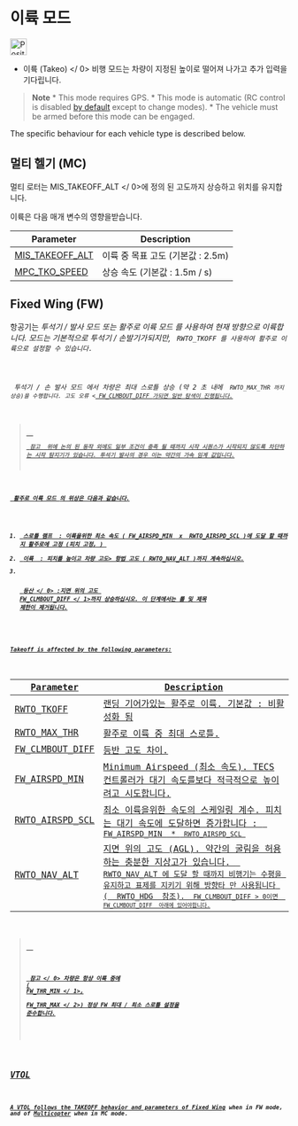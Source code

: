 # 이륙 모드

[<img src="../../assets/site/position_fixed.svg" title="Position fix required (e.g. GPS)" width="30px" />](../getting_started/flight_modes.md#key_position_fixed)

* 이륙 (Takeo) </ 0> 비행 모드는 차량이 지정된 높이로 떨어져 나가고 추가 입력을 기다립니다.</p> 

> **Note** * This mode requires GPS. * This mode is automatic (RC control is disabled [by default](../advanced_config/parameter_reference.md#COM_RC_OVERRIDE) except to change modes). * The vehicle must be armed before this mode can be engaged.

The specific behaviour for each vehicle type is described below.

## 멀티 헬기 (MC)

멀티 로터는  MIS_TAKEOFF_ALT </ 0>에 정의 된 고도까지 상승하고 위치를 유지합니다.</p>

<p>이륙은 다음 매개 변수의 영향을받습니다.</p>

<table>
<thead>
<tr>
  <th>Parameter</th>
  <th>Description</th>
</tr>
</thead>
<tbody>
<tr>
  <td><a href="../advanced_config/parameter_reference.md#MIS_TAKEOFF_ALT">MIS_TAKEOFF_ALT
</a></td>
  <td>이륙 중 목표 고도 (기본값 : 2.5m)</td>
</tr>
<tr>
  <td><a href="../advanced_config/parameter_reference.md#MPC_TKO_SPEED">MPC_TKO_SPEED
</a></td>
  <td>상승 속도 (기본값 : 1.5m / s)</td>
</tr>
</tbody>
</table>

<h2 id="fixed_wing">Fixed Wing (FW)</h2>

<p>항공기는 <em> 투석기 / 발사 모드 </ 0> 또는 <em> 활주로 이륙 모드 </ 0>를 사용하여 현재 방향으로 이륙합니다. 모드는 기본적으로 투석기 / 손발기가되지만, <code> RWTO_TKOFF </ 0>를 사용하여 활주로 이륙으로 설정할 수 있습니다.</p>

<p><em> 투석기 / 손 발사 모드 </ 0>에서 차량은 최대 스로틀 상승 (약 2 초 내에 <code> RWTO_MAX_THR </ 1>까지 상승)을 수행합니다. 고도 오류 <<a href="#FW_CLMBOUT_DIFF"> FW_CLMBOUT_DIFF </ 0>가되면 일반 탐색이 진행됩니다.</p>

<blockquote>
  <p><strong> 참고 </ 0> 위에 논의 된 동작 외에도 일부 조건이 충족 될 때까지 시작 시퀀스가 ​​시작되지 않도록 차단하는 시작 탐지기가 있습니다. 투석기 발사의 경우 이는 약간의 가속 임계 값입니다.</p>
</blockquote>

<p><em> 활주로 이륙 모드 </ 0>의 위상은 다음과 같습니다.</p>

<ol start="1">
<li><strong> 스로틀 램프 </ 0> : 이륙을위한 최소 속도 (<a href="#FW_AIRSPD_MIN"> FW_AIRSPD_MIN </ 1> x <a href="#RWTO_AIRSPD_SCL"> RWTO_AIRSPD_SCL </ 2>)에 도달 할 때까지 활주로에 고정 (피치 고정, ) </li>
<li><strong> 이륙 </ 0> : 피치를 높이고 차량 고도> 항법 고도 (<a href="#RWTO_NAV_ALT"> RWTO_NAV_ALT </ 1>)까지 계속하십시오.</li>
<li>



<strong> 등산 </ 0> :지면 위의 고도 <a href="#FW_CLMBOUT_DIFF"> FW_CLMBOUT_DIFF </ 1>까지 상승하십시오.
 이 단계에서는 롤 및 제목 제한이 제거됩니다.</li>
</ol>

<p>Takeoff is affected by the following parameters:</p>

<table>
<thead>
<tr>
  <th>Parameter</th>
  <th>Description</th>
</tr>
</thead>
<tbody>
<tr>
  <td><span id="RWTO_TKOFF"></span><a href="../advanced_config/parameter_reference.md#RWTO_TKOFF">RWTO_TKOFF</a>
</td>
  <td>랜딩 기어가있는 활주로 이륙. 기본값 : 비활성화 됨</td>
</tr>
<tr>
  <td><span id="RWTO_MAX_THR"></span><a href="../advanced_config/parameter_reference.md#RWTO_MAX_THR">RWTO_MAX_THR</a>
</td>
  <td>활주로 이륙 중 최대 스로틀.</td>
</tr>
<tr>
  <td><span id="FW_CLMBOUT_DIFF"></span><a href="../advanced_config/parameter_reference.md#FW_CLMBOUT_DIFF">FW_CLMBOUT_DIFF</a>
</td>
  <td>등반 고도 차이.</td>
</tr>
<tr>
  <td><span id="FW_AIRSPD_MIN"></span><a href="../advanced_config/parameter_reference.md#FW_AIRSPD_MIN">FW_AIRSPD_MIN</a></td>
  <td>Minimum Airspeed (최소 속도). TECS 컨트롤러가 대기 속도를보다 적극적으로 높이려고 시도합니다.</td>
</tr>
<tr>
  <td><span id="RWTO_AIRSPD_SCL"></span><a href="../advanced_config/parameter_reference.md#RWTO_AIRSPD_SCL">RWTO_AIRSPD_SCL</a>
</td>
  <td>최소 이륙을위한 속도의 스케일링 계수. 피치는 대기 속도에 도달하면 증가합니다 : <code> FW_AIRSPD_MIN </ 0> * <code> RWTO_AIRSPD_SCL </ 0></td>
</tr>
<tr>
  <td><span id="RWTO_NAV_ALT"></span><a href="../advanced_config/parameter_reference.md#RWTO_NAV_ALT">RWTO_NAV_ALT</a>
</td>
  <td>지면 위의 고도 (AGL). 약간의 굴림을 허용하는 충분한 지상고가 있습니다. <code> RWTO_NAV_ALT </ 0>에 도달 할 때까지 비행기는 수평을 유지하고 표제를 지키기 위해 방향타 만 사용됩니다 (<span id="RWTO_HDG"> <a href="../advanced_config/parameter_reference.md#RWTO_HDG"> RWTO_HDG </ 2> 참조). <code> FW_CLMBOUT_DIFF </ 0>> 0이면 <code> FW_CLMBOUT_DIFF </ 0> 아래에 있어야합니다.</td>
</tr>
</tbody>
</table>

<blockquote>
  <p>



<strong> 참고 </ 0> 차량은 항상 이륙 중에 (<a href="../advanced_config/parameter_reference.md#FW_THR_MIN"> FW_THR_MIN </ 1>, <a href="../advanced_config/parameter_reference.md#FW_THR_MAX"> FW_THR_MAX </ 2>) 정상 FW 최대 / 최소 스로틀 설정을 준수합니다.
</p>
</blockquote>

<h2>VTOL</h2>

<p>A VTOL follows the TAKEOFF behavior and parameters of <a href="#fixed_wing">Fixed Wing</a> when in FW mode, and of <a href="#multi-copter-mc">Multicopter</a> when in MC mode.</p>

<!-- this maps to AUTO_TAKEOFF in dev -->